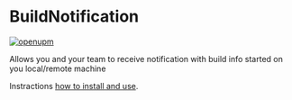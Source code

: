 # BuildNotification

[![openupm](https://img.shields.io/npm/v/com.uurha.buildnotification?label=openupm&registry_uri=https://package.openupm.com)](https://openupm.com/packages/com.uurha.buildnotification/)

Allows you and your team to receive notification with build info started on you local/remote machine

Instractions [how to install and use](https://github.com/uurha/BuildNotification/wiki/Initialize-tutorial).
